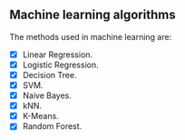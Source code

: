 ## Machine learning algorithms
The methods used in machine learning are:
-[x] Linear Regression.
-[x] Logistic Regression.
-[x] Decision Tree.
-[x] SVM.
-[x] Naive Bayes.
-[x] kNN.
-[x] K-Means.
-[x] Random Forest.
